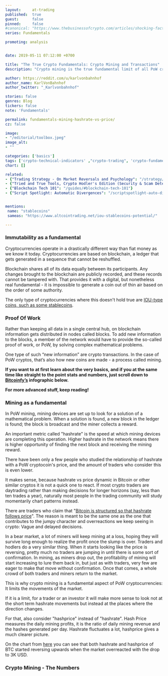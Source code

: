 ```yaml
---
layout:     at-trading
published:  true
guest:      false
pinned:     false
#canonical: "https://www.thebusinessofcrypto.com/articles/shocking-facts-about-cryptocurrency-heists-infographics"
series: Fundamentals

promoting: analysis


date: 2019-05-11 07:12:00 +0700

title: "The True Crypto Fundamentals: Crypto Mining and Transactions"
description: "Crypto mining is the true fundamental limit of all PoW cryptocurrencies. Transactions, a somewhat softer fundamental, can also provide some guidance. Learn the basics of the nature of these crypto fundamentals."

author: https://reddit.com/u/karlvonbahnhof
author_name: KarlVonBahnhof
author_twitter: "_Karlvonbahnhof"

stories: false
genres: Blog
tickers: false
note: 'Fundamentals'

permalink: fundamentals-mining-hashrate-vs-price/
cz: false

image:
- "/editorial/toolbox.jpeg"
image_alt:
- ""

categories: ['basics']
tags: ['crypto-technical-indicators' ,"crypto-trading", 'crypto-fundamentals', 'crypto-mining', 'hashrate', 'hashprice', 'business-of-crypto']
chart: []

related:
- {"Trading Strategy - On Market Reversals and Psychology": "/strategy/reversals/"}
- {"Tried and True Tools, Crypto Hodler's Edition (Security & Scam Detection)": "/security/tools"}
- {"Blockchain Tech 101": "/guides/#blockchain-tech-101"}
- {"Script Spotlight: Automatic Divergences": "/scriptspotlight-auto-divergences/"}


mentions:
 name: "stablecoins"
 sameas: "https://www.altcointrading.net/iou-stablecoins-potential/"

---
```


### Immutability as a fundamental

Cryptocurrencies operate in a drastically different way than fiat money as we know it today. Cryptocurrencies are based on blockchain, a ledger that gets generated in a sequence that cannot be reshuffled.

Blockchain shares all of its data equally between its participants. Any changes brought to the blockchain are publicly recorded, and these records cannot be tampered with. That provides it with a digital, but nonetheless real fundamental - it is impossible to generate a coin out of thin air based on the order of some authority.

The only type of cryptocurrencies where this doesn't hold true are [IOU-type coins, such as some stablecoins](/iou-stablecoins-potential/).

### Proof Of Work

Rather than keeping all data in a single central hub, on blockchain information gets distributed in nodes called blocks. To add new information to the blocks, a member of the network would have to provide the so-called proof of work, or PoW, by solving complex mathematical problems.

One type of such “new information” are crypto transactions. In the case of PoW cryptos, that’s also how new coins are made - a process called mining.

**If you want to at first learn about the very basics, and if you at the same time like straight to the point stats and numbers, just scroll down to <a href="https://bitcoinfy.net/">Bitcoinfy’s</a> infographic below.**

**For more advanced stuff, keep reading!**

### Mining as a fundamental

In PoW mining, mining devices are set up to look for a solution of a mathematical problem. When a solution is found, a new block in the ledger is found; the block is broadcast and the miner collects a reward.

An important metric called "hashrate" is the speed at which mining devices are completing this operation. Higher hashrate in the network means there is higher opportunity of finding the next block and receiving the mining reward.

There have been only a few people who studied the relationship of hashrate with a PoW cryptocoin's price, and the amount of traders who consider this is even lower.

It makes sense, because hashrate vs price dynamic in Bitcoin or other similar cryptos it is not a quick one to react. If most crypto traders are daytrading rather than making decisions for longer horizons (say, less than ten trades a year), naturally most people in the trading community will study momentarily chart patterns instead.

There are traders who claim that "[Bitcoin is structured so that hashrate follows price](https://medium.com/coinshares/an-honest-explanation-of-price-hashrate-bitcoin-mining-network-dynamics-f820d6218bdf)". The reason is meant to be the same one as the one that contributes to the jumpy character and overreactions we keep seeing in crypto: Vague and delayed decisions.

In a bear market, a lot of miners will keep mining at a loss, hoping they will survive long enough to realize the profit once the slump is over. Traders and hodlers do a very similar thing. When it starts looking like the price is reversing, pretty much no traders are jumping in until there is some sort of confirmation. In mining, as miners drop out, the profitability of mining will start increasing to lure them back in, but just as with traders, very few are eager to make that move without confirmation. Once that comes, a whole crowd of both traders and miners return to the market.

This is why crypto mining is a fundamental aspect of PoW cryptocurrencies: It limits the movements of the market.

If it is a limit, for a trader or an investor it will make more sense to look not at the short term hashrate movements but instead at the places where the direction changes.

For that, also consider "hashprice" instead of "hashrate". Hash Price measures the daily mining profits, it is the ratio of daily mining revenue and the hashes generated per day. Hashrate fluctuates a lot, hashprice gives a much clearer picture.

<figure class="thumb"><a rel="nofollow" href="http://charts.woobull.com/bitcoin-hash-price/"><amp-img itemprop="image" src="/features/hash-price.png" alt="Altcoin Trading Blog" layout="responsive" data-original-width="1427px" data-original-height="672px" width="1427px" height="672px"></amp-img></a></figure>

On the chart from [here](http://charts.woobull.com/bitcoin-hash-price/) you can see that both hashrate and hashprice of BTC started reversing upwards when the market overreacted with the drop to 3K USD.

### Crypto Mining - The Numbers

<figure class="thumb"><a rel="nofollow" href="https://bitcoinfy.net/crypto-transactions-and-mining/"><amp-img itemprop="image" src="/features/crypto-transactions-0102.png" alt="Altcoin Trading Blog" layout="responsive" data-original-width="1067px" data-original-height="17568px" width="1067px" height="17568px"></amp-img></a></figure>
